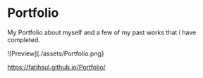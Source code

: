 # Portfolio

My Portfolio about myself and a few of my past works that i have completed.

![Preview](./assets/Portfolio.png}

https://fatihsul.github.io/Portfolio/
